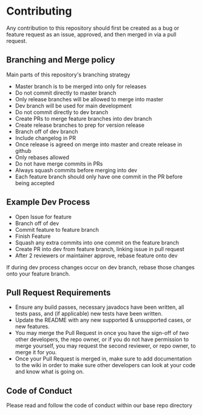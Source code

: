 # Contributing

Any contribution to this repository should first be created as a bug or feature request as an issue, approved, and then merged in via a pull request.

## Branching and Merge policy

Main parts of this repository's branching strategy

* Master branch is to be merged into only for releases
 * Do not commit directly to master branch  
 * Only release branches will be allowed to merge into master
* Dev branch will be used for main development
 * Do not commit directly to dev branch
 * Create PRs to merge feature branches into dev branch
* Create release branches to prep for version release
 * Branch off of dev branch
 * Include changelog in PR
 * Once release is agreed on merge into master and create release in github
* Only rebases allowed
 * Do not have merge commits in PRs
* Always squash commits before merging into dev
 * Each feature branch should only have one commit in the PR before being accepted


## Example Dev Process

* Open Issue for feature
* Branch off of dev
* Commit feature to feature branch
* Finish Feature
* Squash any extra commits into one commit on the feature branch
* Create PR into dev from feature branch, linking issue in pull request
* After 2 reviewers or maintainer approve, rebase feature onto dev

If during dev process changes occur on dev branch, rebase those changes onto your feature branch.


## Pull Request Requirements

* Ensure any build passes, necessary javadocs have been written, all tests pass, and (if applicable) new tests have been written.
* Update the README with any new supported & unsupported cases, or new features.
* You may merge the Pull Request in once you have the sign-off of *two* other developers, the repo owner, or if you
   do not have permission to merge yourself, you may request the second reviewer, or repo owner, to merge it for you.
* Once your Pull Request is merged in, make sure to add documentation to the wiki in order to make sure other developers can look at your code and know what is going on.

## Code of Conduct  

Please read and follow the code of conduct within our base repo directory

